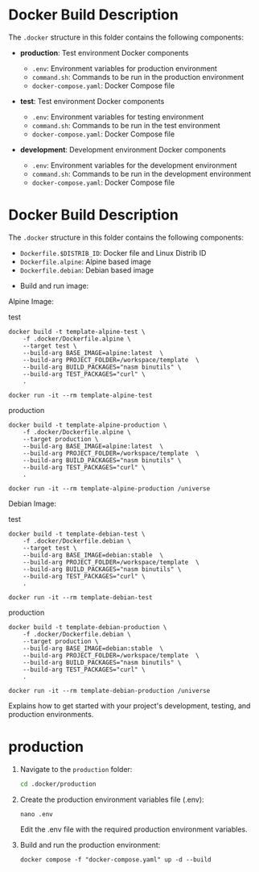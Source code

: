 # Docker Build Description

The `.docker` structure in this folder contains the following components:

- **production**: Test environment Docker components
  - `.env`: Environment variables for production environment
  - `command.sh`: Commands to be run in the production environment
  - `docker-compose.yaml`: Docker Compose file
- **test**: Test environment Docker components

  - `.env`: Environment variables for testing environment
  - `command.sh`: Commands to be run in the test environment
  - `docker-compose.yaml`: Docker Compose file

- **development**: Development environment Docker components
  - `.env`: Environment variables for the development environment
  - `command.sh`: Commands to be run in the development environment
  - `docker-compose.yaml`: Docker Compose file

# Docker Build Description

The `.docker` structure in this folder contains the following components:

- `Dockerfile.$DISTRIB_ID`: Docker file and Linux Distrib ID
- `Dockerfile.alpine`: Alpine based image
- `Dockerfile.debian`: Debian based image

* Build and run image:

Alpine Image:

test
```
docker build -t template-alpine-test \
    -f .docker/Dockerfile.alpine \
    --target test \
    --build-arg BASE_IMAGE=alpine:latest  \
    --build-arg PROJECT_FOLDER=/workspace/template  \
    --build-arg BUILD_PACKAGES="nasm binutils" \
    --build-arg TEST_PACKAGES="curl" \
    .

docker run -it --rm template-alpine-test
```

production
```
docker build -t template-alpine-production \
    -f .docker/Dockerfile.alpine \
    --target production \
    --build-arg BASE_IMAGE=alpine:latest  \
    --build-arg PROJECT_FOLDER=/workspace/template  \
    --build-arg BUILD_PACKAGES="nasm binutils" \
    --build-arg TEST_PACKAGES="curl" \
    .

docker run -it --rm template-alpine-production /universe
```

Debian Image:

test
```
docker build -t template-debian-test \
    -f .docker/Dockerfile.debian \
    --target test \
    --build-arg BASE_IMAGE=debian:stable  \
    --build-arg PROJECT_FOLDER=/workspace/template  \
    --build-arg BUILD_PACKAGES="nasm binutils" \
    --build-arg TEST_PACKAGES="curl" \
    .

docker run -it --rm template-debian-test
```

production
```
docker build -t template-debian-production \
    -f .docker/Dockerfile.debian \
    --target production \
    --build-arg BASE_IMAGE=debian:stable  \
    --build-arg PROJECT_FOLDER=/workspace/template  \
    --build-arg BUILD_PACKAGES="nasm binutils" \
    --build-arg TEST_PACKAGES="curl" \
    .

docker run -it --rm template-debian-production /universe
```

Explains how to get started with your project's development, testing, and production environments.

# production
1. Navigate to the `production` folder:
   ```bash
   cd .docker/production
   ```
2. Create the production environment variables file (.env):

   ```
   nano .env
   ```

   Edit the .env file with the required production environment variables.

3. Build and run the production environment:
   ```
   docker compose -f "docker-compose.yaml" up -d --build
   ```
